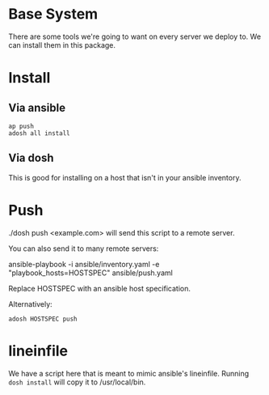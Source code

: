 # Base System

There are some tools we're going to want on every server we deploy to.
We can install them in this package.

# Install

## Via ansible

```
ap push
adosh all install
```
## Via dosh

This is good for installing on a host that isn't in your ansible inventory.

# Push

./dosh push <example.com> will send this script to a remote server.

You can also send it to many remote servers:

ansible-playbook -i ansible/inventory.yaml -e "playbook_hosts=HOSTSPEC" ansible/push.yaml

Replace HOSTSPEC with an ansible host specification.

Alternatively:

    adosh HOSTSPEC push


# lineinfile

We have a script here that is meant to mimic ansible's lineinfile.
Running `dosh install` will copy it to /usr/local/bin.
